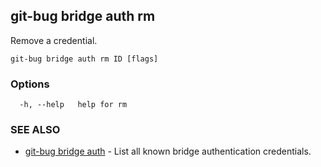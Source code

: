 ## git-bug bridge auth rm

Remove a credential.

```
git-bug bridge auth rm ID [flags]
```

### Options

```
  -h, --help   help for rm
```

### SEE ALSO

* [git-bug bridge auth](git-bug_bridge_auth.md)	 - List all known bridge authentication credentials.

